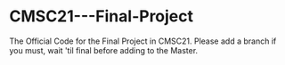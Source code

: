 # CMSC21---Final-Project

The Official Code for the Final Project in CMSC21. Please add a branch if you must, wait 'til final before adding to the Master.
